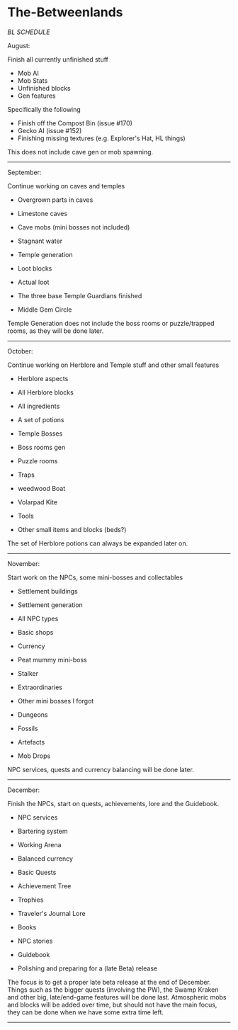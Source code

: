 # The-Betweenlands
<put some stuff here>

*BL SCHEDULE*

August:

Finish all currently unfinished stuff
- Mob AI
- Mob Stats
- Unfinished blocks
- Gen features

Specifically the following
- Finish off the Compost Bin (issue #170)
- Gecko AI (issue #152)
- Finishing missing textures (e.g. Explorer's Hat, HL things)

This does not include cave gen or mob spawning.
___________________________________________

September:

Continue working on caves and temples
- Overgrown parts in caves
- Limestone caves
- Cave mobs (mini bosses not included)
- Stagnant water

- Temple generation
- Loot blocks
- Actual loot
- The three base Temple Guardians finished
- Middle Gem Circle

Temple Generation does not include the boss rooms or puzzle/trapped rooms, as they will be done later.
___________________________________________

October:

Continue working on Herblore and Temple stuff and other small features
- Herblore aspects
- All Herblore blocks
- All ingredients
- A set of potions

- Temple Bosses
- Boss rooms gen
- Puzzle rooms
- Traps

- weedwood Boat
- Volarpad Kite
- Tools
- Other small items and blocks (beds?)

The set of Herblore potions can always be expanded later on.
___________________________________________

November:

Start work on the NPCs, some mini-bosses and collectables
- Settlement buildings
- Settlement generation
- All NPC types
- Basic shops
- Currency

- Peat mummy mini-boss
- Stalker
- Extraordinaries
- Other mini bosses I forgot
- Dungeons

- Fossils
- Artefacts
- Mob Drops

NPC services, quests and currency balancing will be done later.
___________________________________________

December:

Finish the NPCs, start on quests, achievements, lore and the Guidebook.
- NPC services
- Bartering system
- Working Arena
- Balanced currency
- Basic Quests

- Achievement Tree
- Trophies

- Traveler's Journal Lore
- Books
- NPC stories
- Guidebook

- Polishing and preparing for a (late Beta) release

The focus is to get a proper late beta release at the end of December. Things such as the bigger quests (involving the PW), the Swamp Kraken and other big, late/end-game features will be done last.
Atmospheric mobs and blocks will be added over time, but should not have the main focus, they can be done when we have some extra time left.
___________________________________________
